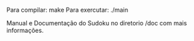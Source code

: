 Para compilar: make
Para exercutar: ./main 

Manual e Documentação do Sudoku no diretorio /doc com mais informações.
